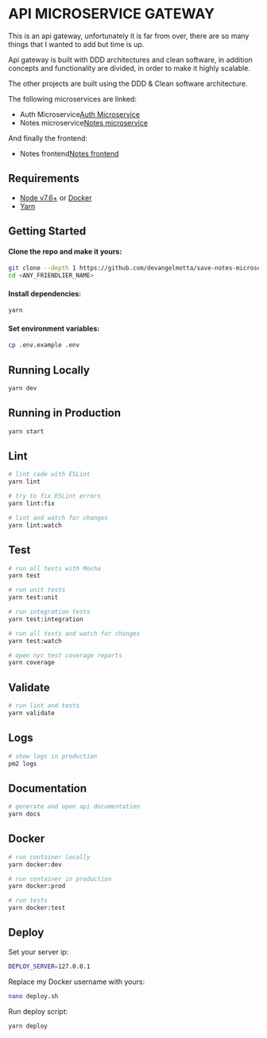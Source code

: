 # API MICROSERVICE GATEWAY

This is an api gateway, unfortunately it is far from over, there are so many things that I wanted to add but time is up.

Api gateway is built with DDD architectures and clean software, in addition concepts and functionality are divided, in order to make it highly scalable.

The other projects are built using the DDD & Clean software architecture.

The following microservices are linked:

- Auth Microservice[Auth Microservice](https://github.com/devangelmotta/auth-microservice.git)
- Notes microservice[Notes microservice](https://github.com/devangelmotta/notes-microservice.git)

And finally the frontend:

- Notes frontend[Notes frontend](https://github.com/devangelmotta/notes-front.git)

## Requirements

- [Node v7.6+](https://nodejs.org/en/download/current/) or [Docker](https://www.docker.com/)
- [Yarn](https://yarnpkg.com/en/docs/install)

## Getting Started

#### Clone the repo and make it yours:

```bash
git clone --depth 1 https://github.com/devangelmotta/save-notes-microservice-example <ANY_FRIENDLIER_NAME>
cd <ANY_FRIENDLIER_NAME>
```

#### Install dependencies:

```bash
yarn
```

#### Set environment variables:

```bash
cp .env.example .env
```

## Running Locally

```bash
yarn dev
```

## Running in Production

```bash
yarn start
```

## Lint

```bash
# lint code with ESLint
yarn lint

# try to fix ESLint errors
yarn lint:fix

# lint and watch for changes
yarn lint:watch
```

## Test

```bash
# run all tests with Mocha
yarn test

# run unit tests
yarn test:unit

# run integration tests
yarn test:integration

# run all tests and watch for changes
yarn test:watch

# open nyc test coverage reports
yarn coverage
```

## Validate

```bash
# run lint and tests
yarn validate
```

## Logs

```bash
# show logs in production
pm2 logs
```

## Documentation

```bash
# generate and open api documentation
yarn docs
```

## Docker

```bash
# run container locally
yarn docker:dev

# run container in production
yarn docker:prod

# run tests
yarn docker:test
```

## Deploy

Set your server ip:

```bash
DEPLOY_SERVER=127.0.0.1
```

Replace my Docker username with yours:

```bash
nano deploy.sh
```

Run deploy script:

```bash
yarn deploy
```
